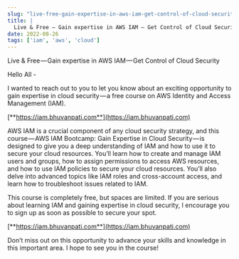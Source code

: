 ```yaml
---
slug: "live-free-gain-expertise-in-aws-iam-get-control-of-cloud-security-a59df370f1f5"
title: |
  Live & Free — Gain expertise in AWS IAM — Get Control of Cloud Security
date: 2022-08-26
tags: ['iam', 'aws', 'cloud']
---
```


Live & Free — Gain expertise in AWS IAM — Get Control of Cloud Security

<!-- more -->




Hello All -


I wanted to reach out to you to let you know about an exciting opportunity to gain expertise in cloud security — a free course on AWS Identity and Access Management (IAM).


[**https://iam.bhuvanpati.com**](https://iam.bhuvanpati.com)


AWS IAM is a crucial component of any cloud security strategy, and this course — AWS IAM Bootcamp: Gain Expertise in Cloud Security — is designed to give you a deep understanding of IAM and how to use it to secure your cloud resources. You’ll learn how to create and manage IAM users and groups, how to assign permissions to access AWS resources, and how to use IAM policies to secure your cloud resources. You’ll also delve into advanced topics like IAM roles and cross-account access, and learn how to troubleshoot issues related to IAM.


This course is completely free, but spaces are limited. If you are serious about learning IAM and gaining expertise in cloud security, I encourage you to sign up as soon as possible to secure your spot.


[**https://iam.bhuvanpati.com**](https://iam.bhuvanpati.com)


Don’t miss out on this opportunity to advance your skills and knowledge in this important area. I hope to see you in the course!


